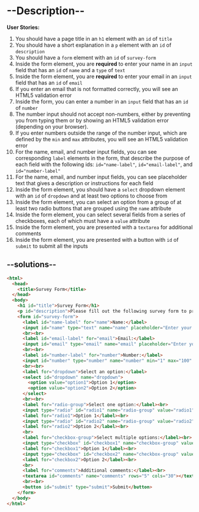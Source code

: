 # --Description-- 
**User Stories:**

1. You should have a page title in an `h1` element with an `id` of `title`
1. You should have a short explanation in a `p` element with an `id` of `description`
1. You should have a `form` element with an `id` of `survey-form`
1. Inside the form element, you are **required** to enter your name in an `input` field that has an `id` of `name` and a `type` of `text`
1. Inside the form element, you are **required** to enter your email in an `input` field that has an `id` of `email`
1. If you enter an email that is not formatted correctly, you will see an HTML5 validation error
1. Inside the form, you can enter a number in an `input` field that has an `id` of `number`
1. The number input should not accept non-numbers, either by preventing you from typing them or by showing an HTML5 validation error (depending on your browser).
1. If you enter numbers outside the range of the number input, which are defined by the `min` and `max` attributes, you will see an HTML5 validation error
1. For the name, email, and number input fields, you can see corresponding `label` elements in the form, that describe the purpose of each field with the following ids: `id="name-label"`, `id="email-label"`, and `id="number-label"`
1. For the name, email, and number input fields, you can see placeholder text that gives a description or instructions for each field
1. Inside the form element, you should have a `select` dropdown element with an `id` of `dropdown` and at least two options to choose from
1. Inside the form element, you can select an option from a group of at least two radio buttons that are grouped using the `name` attribute
1. Inside the form element, you can select several fields from a series of checkboxes, each of which must have a `value` attribute
1. Inside the form element, you are presented with a `textarea` for additional comments
1. Inside the form element, you are presented with a button with `id` of `submit` to submit all the inputs

## --solutions--

```html
<html>
  <head>
    <title>Survey Form</title>
  </head>
  <body>
    <h1 id="title">Survey Form</h1>
    <p id="description">Please fill out the following survey form to provide your feedback.</p>
    <form id="survey-form">
      <label id="name-label" for="name">Name:</label>
      <input id="name" type="text" name="name" placeholder="Enter your name here" required>
      <br><br>
      <label id="email-label" for="email">Email:</label>
      <input id="email" type="email" name="email" placeholder="Enter your email here" required>
      <br><br>
      <label id="number-label" for="number">Number:</label>
      <input id="number" type="number" name="number" min="1" max="100" placeholder="Enter a number between 1 and 100">
      <br><br>
      <label for="dropdown">Select an option:</label>
      <select id="dropdown" name="dropdown">
        <option value="option1">Option 1</option>
        <option value="option2">Option 2</option>
      </select>
      <br><br>
      <label for="radio-group">Select one option:</label><br>
      <input type="radio" id="radio1" name="radio-group" value="radio1">
      <label for="radio1">Option 1</label><br>
      <input type="radio" id="radio2" name="radio-group" value="radio2">
      <label for="radio2">Option 2</label><br>
      <br>
      <label for="checkbox-group">Select multiple options:</label><br>
      <input type="checkbox" id="checkbox1" name="checkbox-group" value="checkbox1">
      <label for="checkbox1">Option 1</label><br>
      <input type="checkbox" id="checkbox2" name="checkbox-group" value="checkbox2">
      <label for="checkbox2">Option 2</label><br>
      <br>
      <label for="comments">Additional comments:</label><br>
      <textarea id="comments" name="comments" rows="5" cols="30"></textarea>
      <br><br>
      <button id="submit" type="submit">Submit</button>
    </form>
  </body>
</html>
```
